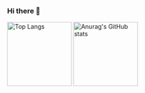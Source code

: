 ### Hi there 👋

<p align="left">
  <img height="150px" alt="Top Langs" 
       src="https://github-readme-stats.vercel.app/api/top-langs/?username=youpong&layout=compact" />
  <img height="150px" alt="Anurag's GitHub stats" 
       src="https://github-readme-stats.vercel.app/api?username=youpong&show_icons=true" />
</p>

<!-- [![trophy](https://github-profile-trophy.vercel.app/?username=youpong&column=7)](https://github.com/ryo-ma/github-profile-trophy) -->
